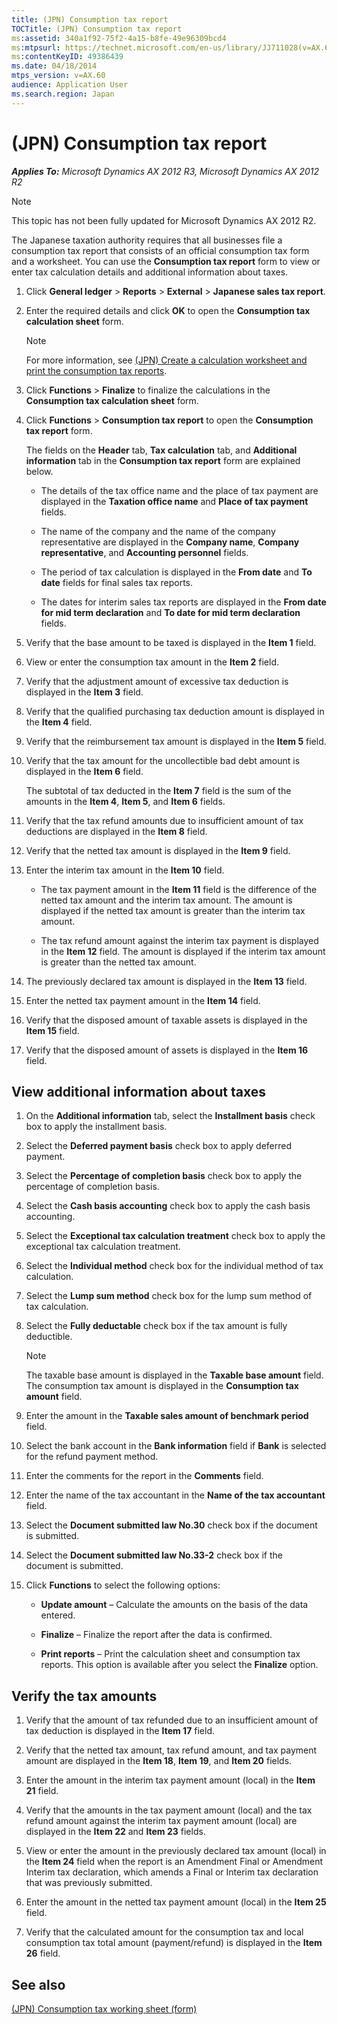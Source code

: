 ```yaml
---
title: (JPN) Consumption tax report
TOCTitle: (JPN) Consumption tax report
ms:assetid: 340a1f92-75f2-4a15-b8fe-49e96309bcd4
ms:mtpsurl: https://technet.microsoft.com/en-us/library/JJ711028(v=AX.60)
ms:contentKeyID: 49386439
ms.date: 04/18/2014
mtps_version: v=AX.60
audience: Application User
ms.search.region: Japan
---
```


# (JPN) Consumption tax report 


_**Applies To:** Microsoft Dynamics AX 2012 R3, Microsoft Dynamics AX 2012 R2_


> [!NOTE]
> <P>This topic has not been fully updated for Microsoft Dynamics AX 2012 R2.</P>



The Japanese taxation authority requires that all businesses file a consumption tax report that consists of an official consumption tax form and a worksheet. You can use the **Consumption tax report** form to view or enter tax calculation details and additional information about taxes.

1.  Click **General ledger** \> **Reports** \> **External** \> **Japanese sales tax report**.

2.  Enter the required details and click **OK** to open the **Consumption tax calculation sheet** form.
    

    > [!NOTE]
    > <P>For more information, see <A href="jpn-create-a-calculation-worksheet-and-print-the-consumption-tax-reports.md">(JPN) Create a calculation worksheet and print the consumption tax reports</A>.</P>



3.  Click **Functions** \> **Finalize** to finalize the calculations in the **Consumption tax calculation sheet** form.

4.  Click **Functions** \> **Consumption tax report** to open the **Consumption tax report** form.
    
    The fields on the **Header** tab, **Tax calculation** tab, and **Additional information** tab in the **Consumption tax report** form are explained below.
    
      - The details of the tax office name and the place of tax payment are displayed in the **Taxation office name** and **Place of tax payment** fields.
    
      - The name of the company and the name of the company representative are displayed in the **Company name**, **Company representative**, and **Accounting personnel** fields.
    
      - The period of tax calculation is displayed in the **From date** and **To date** fields for final sales tax reports.
    
      - The dates for interim sales tax reports are displayed in the **From date for mid term declaration** and **To date for mid term declaration** fields.

5.  Verify that the base amount to be taxed is displayed in the **Item 1** field.

6.  View or enter the consumption tax amount in the **Item 2** field.

7.  Verify that the adjustment amount of excessive tax deduction is displayed in the **Item 3** field.

8.  Verify that the qualified purchasing tax deduction amount is displayed in the **Item 4** field.

9.  Verify that the reimbursement tax amount is displayed in the **Item 5** field.

10. Verify that the tax amount for the uncollectible bad debt amount is displayed in the **Item 6** field.
    
    The subtotal of tax deducted in the **Item 7** field is the sum of the amounts in the **Item 4**, **Item 5**, and **Item 6** fields.

11. Verify that the tax refund amounts due to insufficient amount of tax deductions are displayed in the **Item 8** field.

12. Verify that the netted tax amount is displayed in the **Item 9** field.

13. Enter the interim tax amount in the **Item 10** field.
    
      - The tax payment amount in the **Item 11** field is the difference of the netted tax amount and the interim tax amount. The amount is displayed if the netted tax amount is greater than the interim tax amount.
    
      - The tax refund amount against the interim tax payment is displayed in the **Item 12** field. The amount is displayed if the interim tax amount is greater than the netted tax amount.

14. The previously declared tax amount is displayed in the **Item 13** field.

15. Enter the netted tax payment amount in the **Item 14** field.

16. Verify that the disposed amount of taxable assets is displayed in the **Item 15** field.

17. Verify that the disposed amount of assets is displayed in the **Item 16** field.

## View additional information about taxes

1.  On the **Additional information** tab, select the **Installment basis** check box to apply the installment basis.

2.  Select the **Deferred payment basis** check box to apply deferred payment.

3.  Select the **Percentage of completion basis** check box to apply the percentage of completion basis.

4.  Select the **Cash basis accounting** check box to apply the cash basis accounting.

5.  Select the **Exceptional tax calculation treatment** check box to apply the exceptional tax calculation treatment.

6.  Select the **Individual method** check box for the individual method of tax calculation.

7.  Select the **Lump sum method** check box for the lump sum method of tax calculation.

8.  Select the **Fully deductable** check box if the tax amount is fully deductible.
    

    > [!NOTE]
    > <P>The taxable base amount is displayed in the <STRONG>Taxable base amount</STRONG> field. The consumption tax amount is displayed in the <STRONG>Consumption tax amount</STRONG> field.</P>



9.  Enter the amount in the **Taxable sales amount of benchmark period** field.

10. Select the bank account in the **Bank information** field if **Bank** is selected for the refund payment method.

11. Enter the comments for the report in the **Comments** field.

12. Enter the name of the tax accountant in the **Name of the tax accountant** field.

13. Select the **Document submitted law No.30** check box if the document is submitted.

14. Select the **Document submitted law No.33-2** check box if the document is submitted.

15. Click **Functions** to select the following options:
    
      - **Update amount** – Calculate the amounts on the basis of the data entered.
    
      - **Finalize** – Finalize the report after the data is confirmed.
    
      - **Print reports** – Print the calculation sheet and consumption tax reports. This option is available after you select the **Finalize** option.

## Verify the tax amounts

1.  Verify that the amount of tax refunded due to an insufficient amount of tax deduction is displayed in the **Item 17** field.

2.  Verify that the netted tax amount, tax refund amount, and tax payment amount are displayed in the **Item 18**, **Item 19**, and **Item 20** fields.

3.  Enter the amount in the interim tax payment amount (local) in the **Item 21** field.

4.  Verify that the amounts in the tax payment amount (local) and the tax refund amount against the interim tax payment amount (local) are displayed in the **Item 22** and **Item 23** fields.

5.  View or enter the amount in the previously declared tax amount (local) in the **Item 24** field when the report is an Amendment Final or Amendment Interim tax declaration, which amends a Final or Interim tax declaration that was previously submitted.

6.  Enter the amount in the netted tax payment amount (local) in the **Item 25** field.

7.  Verify that the calculated amount for the consumption tax and local consumption tax total amount (payment/refund) is displayed in the **Item 26** field.

## See also

[(JPN) Consumption tax working sheet (form)](https://technet.microsoft.com/en-us/library/jj710998\(v=ax.60\))

  


